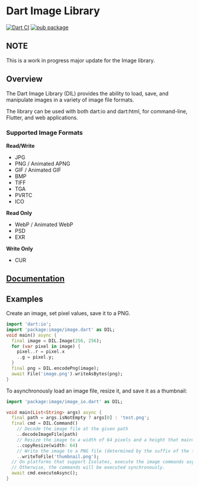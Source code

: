 # Dart Image Library
[![Dart CI](https://github.com/brendan-duncan/image/actions/workflows/build.yaml/badge.svg?branch=4.0)](https://github.com/brendan-duncan/image/actions/workflows/build.yaml)
[![pub package](https://img.shields.io/pub/v/image.svg)](https://pub.dev/packages/image)

## NOTE
This is a work in progress major update for the Image library.

## Overview

The Dart Image Library (DIL) provides the ability to load, save, and manipulate images
in a variety of image file formats.

The library can be used with both dart:io and dart:html, for command-line, Flutter, and
web applications.

### Supported Image Formats

**Read/Write**

- JPG
- PNG / Animated APNG
- GIF / Animated GIF
- BMP
- TIFF
- TGA
- PVRTC
- ICO

**Read Only**

- WebP / Animated WebP
- PSD
- EXR

**Write Only**

- CUR

## [Documentation](doc/README.md)

## Examples

Create an image, set pixel values, save it to a PNG.
```dart
import 'dart:io';
import 'package:image/image.dart' as DIL;
void main() async {
  final image = DIL.Image(256, 256);
  for (var pixel in image) {
    pixel..r = pixel.x
    ..g = pixel.y;
  }
  final png = DIL.encodePng(image);
  await File('image.png').writeAsBytes(png);
}
```

To asynchronously load an image file, resize it, and save it as a thumbnail: 
```dart
import 'package:image/image_io.dart' as DIL;

void main(List<String> args) async {
  final path = args.isNotEmpty ? args[0] : 'test.png';
  final cmd = DIL.Command()
    // Decode the image file at the given path
    ..decodeImageFile(path)
    // Resize the image to a width of 64 pixels and a height that maintains the aspect ratio of the original. 
    ..copyResize(width: 64)
    // Write the image to a PNG file (determined by the suffix of the file path). 
    ..writeToFile('thumbnail.png');
  // On platforms that support Isolates, execute the image commands asynchronously on an isolate thread.
  // Otherwise, the commands will be executed synchronously.
  await cmd.executeAsync();
}
```
